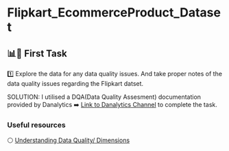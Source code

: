 # Flipkart_EcommerceProduct_Dataset

###
## 📊📔 First Task 
1️⃣ Explore the data for any data quality issues. And take proper notes of the data quality issues regarding the Flipkart datset.

SOLUTION: I utilised a DQA(Data Quality Assesment) documentation provided by Danalytics ➡️ [Link to Danalytics Channel](https://youtu.be/T0yspXF3onU) to complete the task.

### Useful resources 
⚪ [Understanding Data Quality/ Dimensions](https://www.ovaledge.com/blog/data-quality-metrics#:~:text=Assessing%20timeliness%20involves%20measuring%20how,last%20week%2C%20or%20from%202001)

